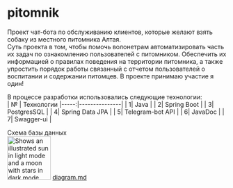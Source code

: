 # pitomnik

Проект чат-бота по обслуживанию клиентов, которые желают взять собаку из местного питомника Алтая.<br> 
Суть проекта в том, чтобы помочь волонетрам автоматизировать часть их задач по ознакомлению пользователей с питомником.
Обеспечить их информацией о правилах поведения на территории питомника, а также упростить порядок работы связанный с отчетом 
пользователей о воспитании и содержании питомцев.
В проекте принимаю участие я один!

В процессе разработки использовались следующие технологии:<br>
|    № |  Технологии
|-----:|---------------|
|     1|   Java            |
|     2|       Spring Boot        |
|     3|       PostgresSQL        |
|     4|       Spring Data JPA        |
|     5|       Telegram-bot API        |
|     6|       JavaDoc        |
|     7|       Swagger-ui        |

<bold>Схема базы данных</bold><br>
<picture>
  <source media="(prefers-color-scheme: dark)" srcset="https://user-images.githubusercontent.com/77485358/211593131-6fb6da48-d74d-4c1f-a9f8-bd97db829a87.png">
  <source media="(prefers-color-scheme: light)" srcset="https://user-images.githubusercontent.com/77485358/211593131-6fb6da48-d74d-4c1f-a9f8-bd97db829a87.png" width="100px" height="100px">
  <img alt="Shows an illustrated sun in light mode and a moon with stars in dark mode." src="https://user-images.githubusercontent.com/77485358/211593131-6fb6da48-d74d-4c1f-a9f8-bd97db829a87.png">
</picture> 
[diagram.md](https://github.com/BogdanRakovchen/pitomnik/files/10384113/diagram.md)
